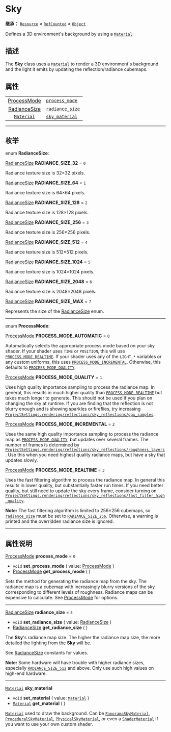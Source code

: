 <!-- ⚠ 请勿编辑本文件 ⚠ -->
<!-- 本文档使用脚本从 WeDot 引擎源码仓库生成。 -->
<!-- 生成脚本：https://github.com/WeDot-Engine/WeDot/tree/master/doc/tools/make_md.py； -->
<!-- 原文件：https://github.com/WeDot-Engine/WeDot/tree/master/doc/classes/Sky.xml。 -->

<div id="_class_sky"></div>

# Sky

**继承：** [`Resource`](class_resource.md) **<** [`RefCounted`](class_refcounted.md) **<** [`Object`](class_object.md)

Defines a 3D environment's background by using a [`Material`](class_material.md).

## 描述

The **Sky** class uses a [`Material`](class_material.md) to render a 3D environment's background and the light it emits by updating the reflection/radiance cubemaps.

## 属性

|||
|:-:|:--|
| [ProcessMode](#enum_sky_processmode)   | [`process_mode`](class_sky.md#class_sky_property_process_mode)   | ``0`` |
| [RadianceSize](#enum_sky_radiancesize) | [`radiance_size`](class_sky.md#class_sky_property_radiance_size) | ``3`` |
| [`Material`](class_material.md)        | [`sky_material`](class_sky.md#class_sky_property_sky_material)   |       |

<!-- rst-class:: classref-section-separator -->

---

## 枚举

<div id="_class_enum_sky_radiancesize"></div>

enum **RadianceSize**: <div id="enum_sky_radiancesize"></div>

<div id="_class_sky_constant_radiance_size_32"></div>

[RadianceSize](#enum_sky_radiancesize) **RADIANCE_SIZE_32** = ``0``

Radiance texture size is 32×32 pixels.

<div id="_class_sky_constant_radiance_size_64"></div>

[RadianceSize](#enum_sky_radiancesize) **RADIANCE_SIZE_64** = ``1``

Radiance texture size is 64×64 pixels.

<div id="_class_sky_constant_radiance_size_128"></div>

[RadianceSize](#enum_sky_radiancesize) **RADIANCE_SIZE_128** = ``2``

Radiance texture size is 128×128 pixels.

<div id="_class_sky_constant_radiance_size_256"></div>

[RadianceSize](#enum_sky_radiancesize) **RADIANCE_SIZE_256** = ``3``

Radiance texture size is 256×256 pixels.

<div id="_class_sky_constant_radiance_size_512"></div>

[RadianceSize](#enum_sky_radiancesize) **RADIANCE_SIZE_512** = ``4``

Radiance texture size is 512×512 pixels.

<div id="_class_sky_constant_radiance_size_1024"></div>

[RadianceSize](#enum_sky_radiancesize) **RADIANCE_SIZE_1024** = ``5``

Radiance texture size is 1024×1024 pixels.

<div id="_class_sky_constant_radiance_size_2048"></div>

[RadianceSize](#enum_sky_radiancesize) **RADIANCE_SIZE_2048** = ``6``

Radiance texture size is 2048×2048 pixels.

<div id="_class_sky_constant_radiance_size_max"></div>

[RadianceSize](#enum_sky_radiancesize) **RADIANCE_SIZE_MAX** = ``7``

Represents the size of the [RadianceSize](#enum_sky_radiancesize) enum.

<!-- rst-class:: classref-item-separator -->

---

<div id="_class_enum_sky_processmode"></div>

enum **ProcessMode**: <div id="enum_sky_processmode"></div>

<div id="_class_sky_constant_process_mode_automatic"></div>

[ProcessMode](#enum_sky_processmode) **PROCESS_MODE_AUTOMATIC** = ``0``

Automatically selects the appropriate process mode based on your sky shader. If your shader uses `TIME` or `POSITION`, this will use [`PROCESS_MODE_REALTIME`](class_sky.md#class_sky_constant_process_mode_realtime). If your shader uses any of the `LIGHT_*` variables or any custom uniforms, this uses [`PROCESS_MODE_INCREMENTAL`](class_sky.md#class_sky_constant_process_mode_incremental). Otherwise, this defaults to [`PROCESS_MODE_QUALITY`](class_sky.md#class_sky_constant_process_mode_quality).

<div id="_class_sky_constant_process_mode_quality"></div>

[ProcessMode](#enum_sky_processmode) **PROCESS_MODE_QUALITY** = ``1``

Uses high quality importance sampling to process the radiance map. In general, this results in much higher quality than [`PROCESS_MODE_REALTIME`](class_sky.md#class_sky_constant_process_mode_realtime) but takes much longer to generate. This should not be used if you plan on changing the sky at runtime. If you are finding that the reflection is not blurry enough and is showing sparkles or fireflies, try increasing [`ProjectSettings.rendering/reflections/sky_reflections/ggx_samples`](class_projectsettings.md#class_projectsettings_property_rendering/reflections/sky_reflections/ggx_samples).

<div id="_class_sky_constant_process_mode_incremental"></div>

[ProcessMode](#enum_sky_processmode) **PROCESS_MODE_INCREMENTAL** = ``2``

Uses the same high quality importance sampling to process the radiance map as [`PROCESS_MODE_QUALITY`](class_sky.md#class_sky_constant_process_mode_quality), but updates over several frames. The number of frames is determined by [`ProjectSettings.rendering/reflections/sky_reflections/roughness_layers`](class_projectsettings.md#class_projectsettings_property_rendering/reflections/sky_reflections/roughness_layers). Use this when you need highest quality radiance maps, but have a sky that updates slowly.

<div id="_class_sky_constant_process_mode_realtime"></div>

[ProcessMode](#enum_sky_processmode) **PROCESS_MODE_REALTIME** = ``3``

Uses the fast filtering algorithm to process the radiance map. In general this results in lower quality, but substantially faster run times. If you need better quality, but still need to update the sky every frame, consider turning on [`ProjectSettings.rendering/reflections/sky_reflections/fast_filter_high_quality`](class_projectsettings.md#class_projectsettings_property_rendering/reflections/sky_reflections/fast_filter_high_quality).

 **Note:** The fast filtering algorithm is limited to 256×256 cubemaps, so [`radiance_size`](class_sky.md#class_sky_property_radiance_size) must be set to [`RADIANCE_SIZE_256`](class_sky.md#class_sky_constant_radiance_size_256). Otherwise, a warning is printed and the overridden radiance size is ignored.

<!-- rst-class:: classref-section-separator -->

---

## 属性说明

<div id="_class_sky_property_process_mode"></div>

[ProcessMode](#enum_sky_processmode) **process_mode** = ``0`` <div id="class_sky_property_process_mode"></div>

- `void` **set_process_mode** ( value: [ProcessMode](#enum_sky_processmode) )
- [ProcessMode](#enum_sky_processmode) **get_process_mode** ( )

Sets the method for generating the radiance map from the sky. The radiance map is a cubemap with increasingly blurry versions of the sky corresponding to different levels of roughness. Radiance maps can be expensive to calculate. See [ProcessMode](#enum_sky_processmode) for options.

<!-- rst-class:: classref-item-separator -->

---

<div id="_class_sky_property_radiance_size"></div>

[RadianceSize](#enum_sky_radiancesize) **radiance_size** = ``3`` <div id="class_sky_property_radiance_size"></div>

- `void` **set_radiance_size** ( value: [RadianceSize](#enum_sky_radiancesize) )
- [RadianceSize](#enum_sky_radiancesize) **get_radiance_size** ( )

The **Sky**'s radiance map size. The higher the radiance map size, the more detailed the lighting from the **Sky** will be.

See [RadianceSize](#enum_sky_radiancesize) constants for values.

 **Note:** Some hardware will have trouble with higher radiance sizes, especially [`RADIANCE_SIZE_512`](class_sky.md#class_sky_constant_radiance_size_512) and above. Only use such high values on high-end hardware.

<!-- rst-class:: classref-item-separator -->

---

<div id="_class_sky_property_sky_material"></div>

[`Material`](class_material.md) **sky_material** <div id="class_sky_property_sky_material"></div>

- `void` **set_material** ( value: [`Material`](class_material.md) )
- [`Material`](class_material.md) **get_material** ( )

[`Material`](class_material.md) used to draw the background. Can be [`PanoramaSkyMaterial`](class_panoramaskymaterial.md), [`ProceduralSkyMaterial`](class_proceduralskymaterial.md), [`PhysicalSkyMaterial`](class_physicalskymaterial.md), or even a [`ShaderMaterial`](class_shadermaterial.md) if you want to use your own custom shader.

[^virtual]: 本方法通常需要用户覆盖才能生效。
[^const]: 本方法无副作用，不会修改该实例的任何成员变量。
[^vararg]: 本方法除了能接受在此处描述的参数外，还能够继续接受任意数量的参数。
[^constructor]: 本方法用于构造某个类型。
[^static]: 调用本方法无需实例，可直接使用类名进行调用。
[^operator]: 本方法描述的是使用本类型作为左操作数的有效运算符。
[^bitfield]: 这个值是由下列位标志构成位掩码的整数。
[^void]: 无返回值。

